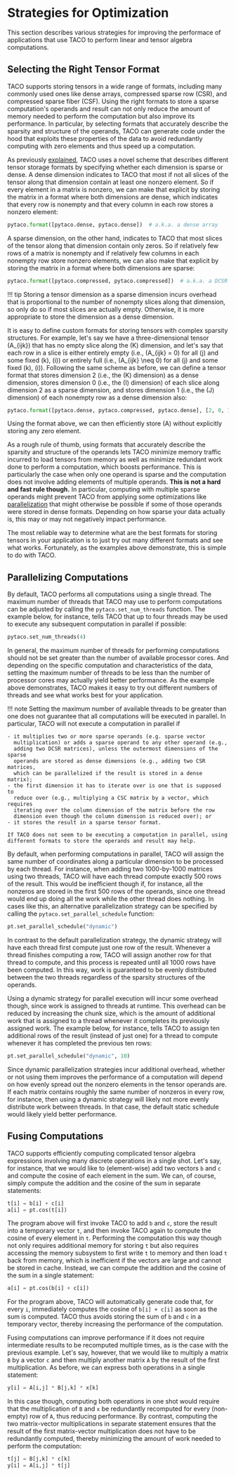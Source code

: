 # Strategies for Optimization

This section describes various strategies for improving the performace of
applications that use TACO to perform linear and tensor algebra computations.

## Selecting the Right Tensor Format

TACO supports storing tensors in a wide range of formats, including many
commonly used ones like dense arrays, compressed sparse row (CSR), and
compressed sparse fiber (CSF).  Using the right formats to store a sparse
computation's operands and result can not only reduce the amount of memory
needed to perform the computation but also improve its performance.  In
particular, by selecting formats that accurately describe the sparsity and
structure of the operands, TACO can generate code under the hood that exploits
these properties of the data to avoid redundantly computing with zero elements
and thus speed up a computation.

As previously [explained](pytensors.md#defining-tensor-formats), TACO uses a
novel scheme that describes different tensor storage formats by specifying
whether each dimension is sparse or dense.  A dense dimension indicates to TACO
that most if not all slices of the tensor along that dimension contain at least
one nonzero element.  So if every element in a matrix is nonzero, we can make
that explicit by storing the matrix in a format where both dimensions are
dense, which indicates that every row is nonempty and that every column in each
row stores a nonzero element:

```python
pytaco.format([pytaco.dense, pytaco.dense])  # a.k.a. a dense array
```

A sparse dimension, on the other hand, indicates to TACO that most slices of
the tensor along that dimension contain only zeros.  So if relatively few rows
of a matrix is nonempty and if relatively few columns in each nonempty row
store nonzero elements, we can also make that explicit by storing the matrix in
a format where both dimensions are sparse:

```python
pytaco.format([pytaco.compressed, pytaco.compressed])  # a.k.a. a DCSR matrix
```

!!! tip
    Storing a tensor dimension as a sparse dimension incurs overhead that is 
    proportional to the number of nonempty slices along that dimension, so only 
    do so if most slices are actually empty.  Otherwise, it is more appropriate 
    to store the dimension as a dense dimension.

It is easy to define custom formats for storing tensors with complex
sparsity structures.  For example, let's say we have a three-dimensional
tensor \(A_{ijk}\) that has no empty slice along the \(K\) dimension, and let's
say that each row in a slice is either entirely empty (i.e., \(A_{ijk} = 0\)
for all \(j\) and some fixed \(k\), \(i\)) or entirely full (i.e., \(A_{ijk}
\neq 0\) for all \(j\) and some fixed \(k\), \(i\)).  Following the same scheme
as before, we can define a tensor format that stores dimension 2 (i.e., the
\(K\) dimension) as a dense dimension, stores dimension 0 (i.e., the \(I\)
dimension) of each slice along dimension 2 as a sparse dimension, and stores
dimension 1 (i.e., the \(J\) dimension) of each nonempty row as a dense
dimension also:

```python
pytaco.format([pytaco.dense, pytaco.compressed, pytaco.dense], [2, 0, 1])
```

Using the format above, we can then efficiently store \(A\) without explicitly 
storing any zero element.

As a rough rule of thumb, using formats that accurately describe the sparsity
and structure of the operands lets TACO minimize memory traffic incurred to
load tensors from memory as well as minimize redundant work done to perform a
computation, which boosts performance.  This is particularly the case when only
one operand is sparse and the computation does not involve adding elements of
multiple operands.  **This is not a hard and fast rule though.**  In
particular, computing with multiple sparse operands might prevent TACO from 
applying some optimizations like [parallelization](#parallelizing-computations) 
that might otherwise be possible if some of those operands were stored in dense 
formats.  Depending on how sparse your data actually is, this may or may not 
negatively impact performance.

The most reliable way to determine what are the best formats for storing
tensors in your application is to just try out many different formats and see
what works. Fortunately, as the examples above demonstrate, this is simple to
do with TACO.

## Parallelizing Computations

By default, TACO performs all computations using a single thread.  The maximum
number of threads that TACO may use to perform computations can be adjusted by
calling the `pytaco.set_num_threads` function.  The example below, for
instance, tells TACO that up to four threads may be used to execute any
subsequent computation in parallel if possible:

```python
pytaco.set_num_threads(4)
```

In general, the maximum number of threads for performing computations should
not be set greater than the number of available processor cores.  And depending
on the specific computation and characteristics of the data, setting the
maximum number of threads to be less than the number of processor cores may
actually yield better performance.  As the example above demonstrates, TACO 
makes it easy to try out different numbers of threads and see what works best 
for your application.

!!! note 
    Setting the maximum number of available threads to be greater than one does
    not guarantee that all computations will be executed in parallel.  In
    particular, TACO will not execute a computation in parallel if 

    - it multiplies two or more sparse operands (e.g. sparse vector
      multiplication) or adds a sparse operand to any other operand (e.g.,
      adding two DCSR matrices), unless the outermost dimensions of the sparse
      operands are stored as dense dimensions (e.g., adding two CSR matrices,
      which can be parallelized if the result is stored in a dense matrix); 
    - the first dimension it has to iterate over is one that is supposed to
      reduce over (e.g., multiplying a CSC matrix by a vector, which requires
      iterating over the column dimension of the matrix before the row
      dimension even though the column dimension is reduced over); or
    - it stores the result in a sparse tensor format.
    
    If TACO does not seem to be executing a computation in parallel, using 
    different formats to store the operands and result may help.

By default, when performing computations in parallel, TACO will assign the same
number of coordinates along a particular dimension to be processed by each
thread.  For instance, when adding two 1000-by-1000 matrices using two threads,
TACO will have each thread compute exactly 500 rows of the result.  This would 
be inefficient though if, for instance, all the nonzeros are stored in the
first 500 rows of the operands, since one thread would end up doing all the
work while the other thread does nothing.  In cases like this, an alternative
parallelization strategy can be specified by calling the
`pytaco.set_parallel_schedule` function:

```python
pt.set_parallel_schedule("dynamic") 
```

In contrast to the default parallelization strategy, the dynamic strategy will
have each thread first compute just one row of the result.  Whenever a thread
finishes computing a row, TACO will assign another row for that thread to
compute, and this process is repeated until all 1000 rows have been computed.
In this way, work is guaranteed to be evenly distributed between the two
threads regardless of the sparsity structures of the operands.

Using a dynamic strategy for parallel execution will incur some overhead
though, since work is assigned to threads at runtime.  This overhead can be
reduced by increasing the chunk size, which is the amount of additional work
that is assigned to a thread whenever it completes its previously assigned
work.  The example below, for instance, tells TACO to assign ten additional
rows of the result (instead of just one) for a thread to compute whenever it
has completed the previous ten rows:

```python
pt.set_parallel_schedule("dynamic", 10) 
```

Since dynamic parallelization strategies incur additional overhead, whether or
not using them improves the performance of a computation will depend on how
evenly spread out the nonzero elements in the tensor operands are.  If each
matrix contains roughly the same number of nonzeros in every row, for instance,
then using a dynamic strategy will likely not more evenly distribute work
between threads.  In that case, the default static schedule would likely yield
better performance.

## Fusing Computations

TACO supports efficiently computing complicated tensor algebra expressions
involving many discrete operations in a single shot.  Let's say, for instance,
that we would like to (element-wise) add two vectors `b` and `c` and compute
the cosine of each element in the sum.  We can, of course, simply compute the
addition and the cosine of the sum in separate statements:

```python
t[i] = b[i] + c[i]
a[i] = pt.cos(t[i])
```

The program above will first invoke TACO to add `b` and `c`, store the result
into a temporary vector `t`, and then invoke TACO again to compute the cosine
of every element in `t`.  Performing the computation this way though not only
requires additional memory for storing `t` but also requires accessing the
memory subsystem to first write `t` to memory and then load `t` back from
memory, which is inefficient if the vectors are large and cannot be stored in
cache.  Instead, we can compute the addition and the cosine of the sum in a 
single statement:

```python
a[i] = pt.cos(b[i] + c[i])
```

For the program above, TACO will automatically generate code that, for every
`i`, immediately computes the cosine of `b[i] + c[i]` as soon as the sum is
computed.  TACO thus avoids storing the sum of `b` and `c` in a temporary
vector, thereby increasing the performance of the computation.

Fusing computations can improve performance if it does not require intermediate
results to be recomputed multiple times, as is the case with the previous
example.  Let's say, however, that we would like to multiply a matrix `B` by a
vector `c` and then multiply another matrix `A` by the result of the first
multiplication.  As before, we can express both operations in a single
statement:

```python
y[i] = A[i,j] * B[j,k] * x[k]
```

In this case though, computing both operations in one shot would require that
the multiplication of `B` and `x` be redundantly recomputed for every
(non-empty) row of `A`, thus reducing performance.  By contrast, computing the
two matrix-vector multiplications in separate statement ensures that the result
of the first matrix-vector multiplication does not have to be redundantly
computed, thereby minimizing the amount of work needed to perform the
computation:

```python
t[j] = B[j,k] * c[k]
y[i] = A[i,j] * t[j]
```
